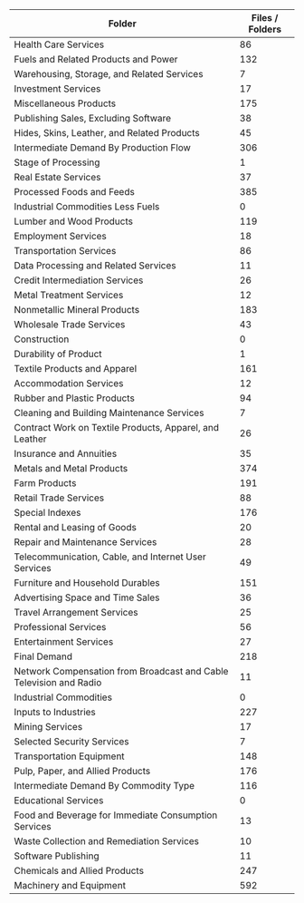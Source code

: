 | Folder                                                             |   Files / Folders |
|--------------------------------------------------------------------|-------------------|
| Health Care Services                                               |                86 |
| Fuels and Related Products and Power                               |               132 |
| Warehousing, Storage, and Related Services                         |                 7 |
| Investment Services                                                |                17 |
| Miscellaneous Products                                             |               175 |
| Publishing Sales, Excluding Software                               |                38 |
| Hides, Skins, Leather, and Related Products                        |                45 |
| Intermediate Demand By Production Flow                             |               306 |
| Stage of Processing                                                |                 1 |
| Real Estate Services                                               |                37 |
| Processed Foods and Feeds                                          |               385 |
| Industrial Commodities Less Fuels                                  |                 0 |
| Lumber and Wood Products                                           |               119 |
| Employment Services                                                |                18 |
| Transportation Services                                            |                86 |
| Data Processing and Related Services                               |                11 |
| Credit Intermediation Services                                     |                26 |
| Metal Treatment Services                                           |                12 |
| Nonmetallic Mineral Products                                       |               183 |
| Wholesale Trade Services                                           |                43 |
| Construction                                                       |                 0 |
| Durability of Product                                              |                 1 |
| Textile Products and Apparel                                       |               161 |
| Accommodation Services                                             |                12 |
| Rubber and Plastic Products                                        |                94 |
| Cleaning and Building Maintenance Services                         |                 7 |
| Contract Work on Textile Products, Apparel, and Leather            |                26 |
| Insurance and Annuities                                            |                35 |
| Metals and Metal Products                                          |               374 |
| Farm Products                                                      |               191 |
| Retail Trade Services                                              |                88 |
| Special Indexes                                                    |               176 |
| Rental and Leasing of Goods                                        |                20 |
| Repair and Maintenance Services                                    |                28 |
| Telecommunication, Cable, and Internet User Services               |                49 |
| Furniture and Household Durables                                   |               151 |
| Advertising Space and Time Sales                                   |                36 |
| Travel Arrangement Services                                        |                25 |
| Professional Services                                              |                56 |
| Entertainment Services                                             |                27 |
| Final Demand                                                       |               218 |
| Network Compensation from Broadcast and Cable Television and Radio |                11 |
| Industrial Commodities                                             |                 0 |
| Inputs to Industries                                               |               227 |
| Mining Services                                                    |                17 |
| Selected Security Services                                         |                 7 |
| Transportation Equipment                                           |               148 |
| Pulp, Paper, and Allied Products                                   |               176 |
| Intermediate Demand By Commodity Type                              |               116 |
| Educational Services                                               |                 0 |
| Food and Beverage for Immediate Consumption Services               |                13 |
| Waste Collection and Remediation Services                          |                10 |
| Software Publishing                                                |                11 |
| Chemicals and Allied Products                                      |               247 |
| Machinery and Equipment                                            |               592 |